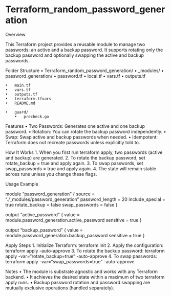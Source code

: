 # Terraform_random_password_generation

Overview

This Terraform project provides a reusable module to manage two passwords: an active and a backup password. It supports rotating only the backup password and optionally swapping the active and backup passwords.

Folder Structure
	•	Terraform_random_password_generation/
		•	_modules/
			•	password_generation/
				•	password.tf
				•	local.tf
				•	vars.tf
				•	outputs.tf		
	
	•	main.tf
	•	vars.tf
	•	outputs.tf
	•	terraform.tfvars
	•	README.md
	
	•	guard/
		•	precheck.go

Features
	•	Two Passwords: Generates one active and one backup password.
	•	Rotation: You can rotate the backup password independently.
	•	Swap: Swap active and backup passwords when needed.
	•	Idempotent: Terraform does not recreate passwords unless explicitly told to.

How It Works
	1.	When you first run terraform apply, two passwords (active and backup) are generated.
	2.	To rotate the backup password, set rotate_backup = true and apply again.
	3.	To swap passwords, set swap_passwords = true and apply again.
	4.	The state will remain stable across runs unless you change these flags.

Usage Example

module “password_generation” {
source          = “./_modules/password_generation”
password_length = 20
include_special = true
rotate_backup   = false
swap_passwords  = false
}

output “active_password” {
value     = module.password_generation.active_password
sensitive = true
}

output “backup_password” {
value     = module.password_generation.backup_password
sensitive = true
}

Apply Steps
	1.	Initialize Terraform: terraform init
	2.	Apply the configuration: terraform apply -auto-approve
	3.	To rotate the backup password: terraform apply -var=“rotate_backup=true” -auto-approve
	4.	To swap passwords: terraform apply -var=“swap_passwords=true” -auto-approve

Notes
	•	The module is substrate agnostic and works with any Terraform backend.
	•	It achieves the desired state within a maximum of two terraform apply runs.
	•	Backup password rotation and password swapping are mutually exclusive operations (handled separately).
